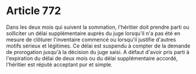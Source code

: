 # Article 772

Dans les deux mois qui suivent la sommation, l'héritier doit prendre parti ou solliciter un délai supplémentaire auprès du juge lorsqu'il n'a pas été en mesure de clôturer l'inventaire commencé ou lorsqu'il justifie d'autres motifs sérieux et légitimes. Ce délai est suspendu à compter de la demande de prorogation jusqu'à la décision du juge saisi.   A défaut d'avoir pris parti à l'expiration du délai de deux mois ou du délai supplémentaire accordé, l'héritier est réputé acceptant pur et simple.